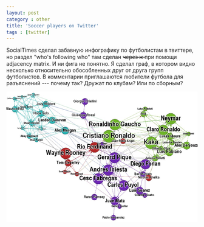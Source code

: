 ```yaml
---
layout: post
category : other
title: 'Soccer players on Twitter'
tags : [twitter]
---
```


SocialTimes сделал забавную инфографику по футболистам в твиттере, но раздел "who's following who" там сделан ч̶е̶р̶е̶з̶ ̶ж̶ при помощи adjacency matrix. И ни фига не понятно. Я сделал граф, в котором видно несколько относительно обособленных друг от друга групп футболистов. В комментарии приглашаются любители футбола для разъяснений --- почему так? Дружат по клубам? Или по сборным?

![Soccer players on Twitter](/media/soccer_twitter.jpg)